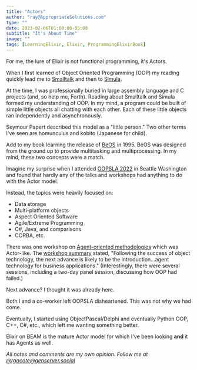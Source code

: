 ```yaml
---
title: "Actors"
author: "ray@AppropriateSolutions.com"
type: ""
date: 2023-02-06T01:00:00-05:00
subtitle: "It's About Time"
image: ""
tags: [LearningElixir, Elixir, ProgrammingElixirBook]
---
```


For me, the lure of Elixir is not functional programming, it's Actors.

<!--more-->

When I first learned of Object Oriented Programming (OOP) my reading quickly
lead me to [Smalltalk](https://en.wikipedia.org/wiki/History_of_the_Actor_model#Smalltalk)
and then to [Simula](https://en.wikipedia.org/wiki/History_of_the_Actor_model#Simula).

At the time, I was professionally buried in large assembly language and C projects
(and, so help me, Forth).
Reading about Smalltalk and Simula formed my understanding of OOP.
In my mind, a program could be built of simple little objects all chatting with each other.
Each of these little objects ran independently and asynchronously.

Seymour Papert described this model as a "little person."
Two other terms I've seen are homunculus and kobito (Japanese for child).

Add to my book learning the release of [BeOS](https://en.wikipedia.org/wiki/BeOS) in 1995.
BeOS was designed from the ground up to provide multitasking and multiprocessing.
In my mind, these two concepts were a match.

Imagine my surprise when I attended [OOPSLA 2022](http://www.oopsla.org/2002/) in Seattle Washington
and found that hardly any of the talks and workshops had anything to do with the Actor model.

Instead, the topics were heavily focused on:
- Data storage
- Multi-platform objects
- Aspect Oriented Software
- Agile/Extreme Programming
- C#, Java, and comparisons
- CORBA, etc.

There was one workshop on [Agent-oriented methodologies](http://www.oopsla.org/2002/fp/files/wor-14.html)
which was Actor-like.
The [workshop summary](http://www.oopsla.org/2002/fp/files/wor-14.html) stated,
"Following the success of object technology, the next advance is likely to be the introduction...agent technology for business applications."
(Interestingly, there were several sessions, including a two-day panel session, discussing how OOP had failed.)

Next advance? I thought it was already here.

Both I and a co-worker left OOPSLA disheartened.
This was not why we had come.

Eventually, I started using ObjectPascal/Delphi and eventually Python OOP, C++, C#, etc.,
which left me wanting something better.

Elixir on BEAM is the mature Actor model for which I've been looking __and__ it has Agents as well.

_All notes and comments are my own opinion. Follow me at [@rgacote@genserver.social](https://genserver.social/rgacote)_
